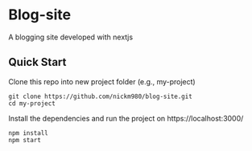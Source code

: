 # Blog-site
A blogging site developed with nextjs

## Quick Start
Clone this repo into new project folder (e.g., my-project)
```
git clone https://github.com/nickm980/blog-site.git
cd my-project
```

Install the dependencies and run the project on https://localhost:3000/
```
npm install
npm start
```
